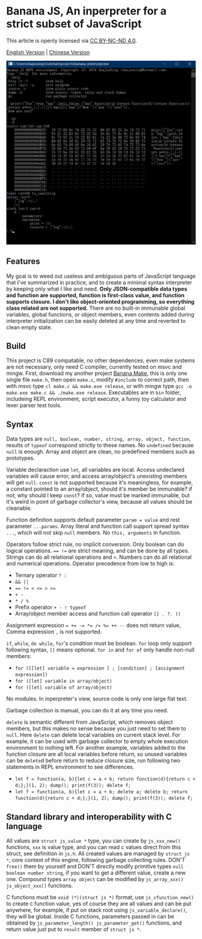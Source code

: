 # Banana JS, An inperpreter for a strict subset of JavaScript

This article is openly licensed via [CC BY-NC-ND 4.0](https://creativecommons.org/licenses/by-nc-nd/4.0/).

[English Version](README.md) | [Chinese Version](README_zhCN.md)

![REPL screenshot](screenshot.png "REPL screenshot")

## Features

My goal is to weed out useless and ambiguous parts of JavaScript language that I've summarized in practice, and to create a minimal syntax interpreter by keeping only what I like and need. **Only JSON-compatible data types and function are supported, function is first-class value, and function supports closure. I don't like object-oriented programming, so everything class related are not supported.** There are no built-in immunable global variables, global functions, or object members, even contents added during interpreter initialization can be easily deleted at any time and reverted to clean empty state.

## Build

This project is C89 compatable, no other dependences, even make systems are not necessary, only need C compiler, currently tested on msvc and mingw. First, download my another project [Banana Make](https://github.com/shajunxing/banana-make), this is only one single file `make.h`, then open `make.c`, modify `#include` to correct path, then with msvc type `cl make.c && make.exe release`, or with mingw type `gcc -o make.exe make.c && ./make.exe release`. Executables are in `bin` folder, includeing REPL environment, script executor, a funny toy calculator and lexer parser test tools.

## Syntax

Data types are `null, boolean, number, string, array, object, function`, results of `typeof` correspond strictly to these names. No `undefined` because `null` is enough. Array and object are clean, no predefined members such as prototypes.

Variable declaraction use `let`, all variables are local. Access undeclared variables will cause error, and access array/object's unexisting members will get `null`. `const` is not supported because it's meaningless, for example, a constant pointed to an array/object, should it's member be immunable? if not, why should I keep `const`? if so, value must be marked immunable, but it's weird in point of garbage collector's view, because all values should be cleanable.

Function definition supports default parameter `param = value` and rest parameter `...params`. Array literal and function call support spread syntax `...`, which will not skip `null` members. No `this, arguments` in function.

Operators follow strict rule, no implicit conversion. Only boolean can do logical operations. `== !=` are strict meaning, and can be done by all types. Strings can do all relational operations and `+`. Numbers can do all relational and numerical operations. Operator precedence from low to high is:

- Ternary operator `? :`
- `&& ||`
- `== != < <= > >=`
- `+ -`
- `* / %`
- Prefix operator `+ - ! typeof`
- Array/object member access and function call operator `[] . ?. ()`

Assignment expression `= += -= *= /= %= ++ --` does not return value, Comma expression `,` is not supported.

`if`, `while`, `do while`, `for`'s condition must be boolean. `for` loop only support following syntax, `[]` means optional. `for in` and `for of` only handle non-null members:

- `for ([[let] variable = expression ] ; [condition] ; [assignment expression])`
- `for ([let] variable in array/object)`
- `for ([let] variable of array/object)`

No modules. In inperpreter's view, source code is only one large flat text.

Garbage collection is manual, you can do it at any time you need.

`delete` is semantic different from JavaScript, which removes object members, but this makes no sense because you just need to set them to `null`. Here `delete` can delete local variables on current stack level. For example, it can be used with garbage collector to empty whole execution environment to nothing left. For another example, variables added to the function closure are all local variables before return, so unused variables can be `delete`d before return to reduce closure size, run following two statements in REPL environment to see differences.

- `let f = function(a, b){let c = a + b; return function(d){return c + d;};}(1, 2); dump(); print(f(3)); delete f;`
- `let f = function(a, b){let c = a + b; delete a; delete b; return function(d){return c + d;};}(1, 2); dump(); print(f(3)); delete f;`

## Standard library and interoperability with C language

All values are `struct js_value *` type, you can create by `js_xxx_new()` functions, `xxx` is value type, and you can read c values direct from this struct, see definition in `js.h`. All created values are managed by `struct js *`, core context of this engine, following garbage collecting rules. DON'T `free()` them by yourself and DON'T directly modify primitive types `null boolean number string`, if you want to get a different value, create a new one. Compound types `array object` can be modified by `js_array_xxx() js_object_xxx()` functions.

C functions must be `void (*)(struct js *)` format, use `js_cfunction_new()` to create c function value, yes of course they are all values and can be put anywhere, for example, if put on stack root using `js_variable_declare()`, they will be global. Inside C functions, parameters passed in can be obtained by `js_parameter_length() js_parameter_get()` functions, and return value just put to `result` member of `struct js *`.

